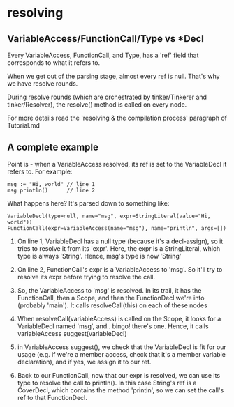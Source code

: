 resolving
=========

VariableAccess/FunctionCall/Type vs *Decl
-----------------------------------------

Every VariableAccess, FunctionCall, and Type, has a 'ref' field
that corresponds to what it refers to.

When we get out of the parsing stage, almost every ref is null.
That's why we have resolve rounds.

During resolve rounds (which are orchestrated by tinker/Tinkerer
 and tinker/Resolver), the resolve() method is called on every node.
 
For more details read the 'resolving & the compilation process'
paragraph of Tutorial.md

A complete example
------------------

Point is - when a VariableAccess resolved, its ref is set to the
VariableDecl it refers to. For example:

    msg := "Hi, world" // line 1
    msg println()      // line 2
    
What happens here? It's parsed down to something like:

    VariableDecl(type=null, name="msg", expr=StringLiteral(value="Hi, world"))
    FunctionCall(expr=VariableAccess(name="msg"), name="println", args=[])

  1. On line 1, VariableDecl has a null type (because it's a decl-assign),
so it tries to resolve it from its 'expr'. Here, the expr is a StringLiteral,
which type is always 'String'.  Hence, msg's type is now 'String'

  2. On line 2, FunctionCall's expr is a VariableAccess to 'msg'. So it'll try
to resolve its expr before trying to resolve the call.

  3. So, the VariableAccess to 'msg' is resolved. In its trail, it has the FunctionCall,
then a Scope, and then the FunctionDecl we're into (probably 'main'). It calls
resolveCall(this) on each of these nodes

  4. When resolveCall(variableAccess) is called on the Scope, it looks for a VariableDecl
named 'msg', and.. bingo! there's one. Hence, it calls variableAccess suggest(variableDecl)

  5. in VariableAccess suggest(), we check that the VariableDecl is fit for our usage
(e.g. if we're a member access, check that it's a member variable declaration), and if
yes, we assign it to our ref.

  6. Back to our FunctionCall, now that our expr is resolved, we can use its type
to resolve the call to println(). In this case String's ref is a CoverDecl, which
contains the method 'println', so we can set the call's ref to that FunctionDecl.

